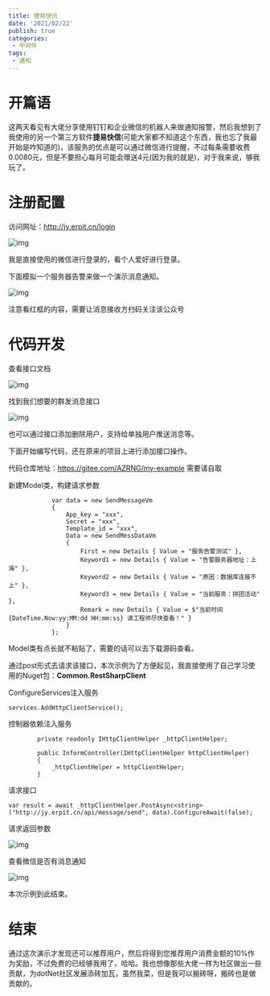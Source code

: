 ```yaml
---
title: 捷易快讯
date: '2021/02/22'
publish: true
categories:
 - 中间件
tags:
 - 通知
---
```

# 开篇语

这两天看见有大佬分享使用钉钉和企业微信的机器人来做通知报警，然后我想到了我使用的另一个第三方软件**捷易快信**(可能大家都不知道这个东西，我也忘了我最开始是咋知道的)，该服务的优点是可以通过微信进行提醒，不过每条需要收费0.0080元，但是不要担心每月可能会赠送4元(因为我的就是)，对于我来说，够我玩了。

# 注册配置

访问网址：http://jy.erpit.cn/login

![img](https://gitee.com/AZRNG/picture-storage/raw/master/kbms/1623074832782-048ef9a4-e41c-4fbf-ad27-840cf1813f57.png)

我是直接使用的微信进行登录的，看个人爱好进行登录。

下面模拟一个服务器告警来做一个演示消息通知。

![img](https://gitee.com/AZRNG/picture-storage/raw/master/kbms/1623075258900-dda3a98c-8190-46e8-a30f-2dbfcc6d52f2.png)

注意看红框的内容，需要让消息接收方扫码关注该公众号

# 代码开发

查看接口文档

![img](https://gitee.com/AZRNG/picture-storage/raw/master/kbms/1623075610320-d9b28f44-5067-424a-b7b9-7abb160b5c26.png)

找到我们想要的群发消息接口

![img](https://gitee.com/AZRNG/picture-storage/raw/master/kbms/1623076386321-7f9bc26c-1136-44fc-958a-756b10641178.png)

也可以通过接口添加删除用户，支持给单独用户推送消息等。

下面开始编写代码，还在原来的项目上进行添加接口操作。

代码仓库地址：https://gitee.com/AZRNG/my-example  需要请自取

新建Model类，构建请求参数

```
            var data = new SendMessageVm
            {
                App_key = "xxx",
                Secret = "xxx",
                Template_id = "xxx",
                Data = new SendMessDataVm
                {
                    First = new Details { Value = "服务告警测试" },
                    Keyword1 = new Details { Value = "告警服务器地址：上海" },
                    Keyword2 = new Details { Value = "原因：数据库连接不上" },
                    Keyword3 = new Details { Value = "当前服务：拼团活动" },
                    Remark = new Details { Value = $"当前时间{DateTime.Now:yy:MM:dd HH:mm:ss} 请工程师尽快查看！" }
                }
            };
```

Model类有点长就不粘贴了，需要的话可以去下载源码查看。

通过post形式去请求该接口，本次示例为了方便起见，我直接使用了自己学习使用的Nuget包：**Common.RestSharpClient**

ConfigureServices注入服务

```
services.AddHttpClientService();
```

控制器依赖注入服务

```
        private readonly IHttpClientHelper _httpClientHelper;

        public InformController(IHttpClientHelper httpClientHelper)
        {
            _httpClientHelper = httpClientHelper;
        }
```

请求接口

```
var result = await _httpClientHelper.PostAsync<string>("http://jy.erpit.cn/api/message/send", data).ConfigureAwait(false);
```

请求返回参数

![img](https://gitee.com/AZRNG/picture-storage/raw/master/kbms/1623077634012-53139f69-8c9d-4eb6-8187-1b620c0ab5af.png)

查看微信是否有消息通知

![img](https://gitee.com/AZRNG/picture-storage/raw/master/kbms/1623077689170-8326eccd-df62-4903-85db-b6384a8f522a.png)

本次示例到此结束。

# 结束

通过这次演示才发现还可以推荐用户，然后将得到您推荐用户消费金额的10%作为奖励，不过免费的已经够我用了，哈哈。我也想像那些大佬一样为社区做出一些贡献，为dotNet社区发展添砖加瓦，虽然我菜，但是我可以搬砖呀，搬砖也是做贡献的。